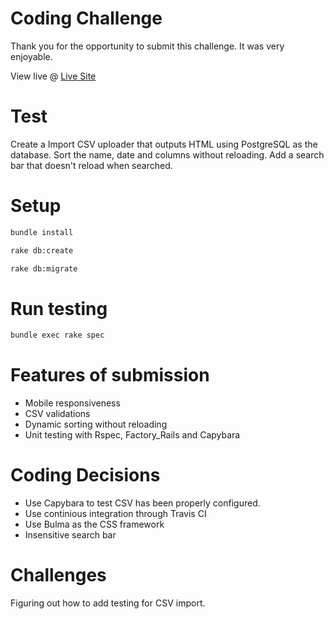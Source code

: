 # Coding Challenge

Thank you for the opportunity to submit this challenge. It was very enjoyable.

View live @ [Live Site](https://sentia-coding-test.herokuapp.com)

# Test

Create a Import CSV uploader that outputs HTML using PostgreSQL as the database. Sort the name, date and columns without reloading. Add a search bar that doesn't reload when searched.

# Setup

```bash
bundle install
```

```bash
rake db:create
```

```bash
rake db:migrate
```

# Run testing

```bash
bundle exec rake spec
```

# Features of submission

- Mobile responsiveness
- CSV validations
- Dynamic sorting without reloading
- Unit testing with Rspec, Factory_Rails and Capybara

# Coding Decisions

- Use Capybara to test CSV has been properly configured.
- Use continious integration through Travis CI
- Use Bulma as the CSS framework
- Insensitive search bar

# Challenges

Figuring out how to add testing for CSV import.
